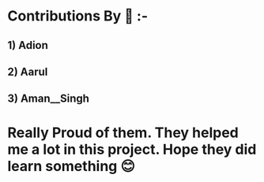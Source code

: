 # Contributions By 🎁 :-
## 1) Adion
## 2) Aarul
## 3) Aman__Singh

# Really Proud of them. They helped me a lot in this project. Hope they did learn something 😊
